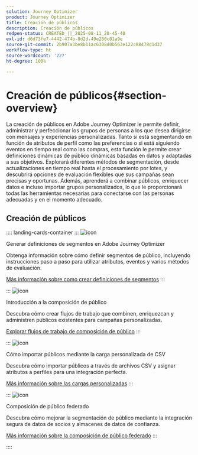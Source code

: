 ```yaml
---
solution: Journey Optimizer
product: Journey Optimizer
title: Creación de públicos
description: Creación de públicos
redpen-status: CREATED_||_2025-08-11_20-45-40
exl-id: d6d73fe7-4442-474b-8d2d-49e280c01a9e
source-git-commit: 2b907a3be8b11ac6308d0b563e122c88478d1d37
workflow-type: ht
source-wordcount: '227'
ht-degree: 100%

---
```


# Creación de públicos{#section-overview}

La creación de públicos en Adobe Journey Optimizer le permite definir, administrar y perfeccionar los grupos de personas a los que desea dirigirse con mensajes y experiencias personalizadas. Tanto si está segmentando en función de atributos de perfil como las preferencias o si está siguiendo eventos en tiempo real como las compras, esta función le permite crear definiciones dinámicas de público dinámicas basadas en datos y adaptadas a sus objetivos. Explorará diferentes métodos de segmentación, desde actualizaciones en tiempo real hasta el procesamiento por lotes, y descubrirá opciones de evaluación flexibles que sus campañas sean precisas y oportunas. Además, aprenderá a combinar públicos, enriquecer datos e incluso importar grupos personalizados, lo que le proporcionará todas las herramientas necesarias para conectarse con las personas adecuadas y en el momento adecuado.

## Creación de públicos

:::: landing-cards-container
:::
![icon](https://cdn.experienceleague.adobe.com/icons/list-check.svg?lang=es)

Generar definiciones de segmentos en Adobe Journey Optimizer

Obtenga información sobre cómo definir segmentos de público, incluyendo instrucciones paso a paso para utilizar atributos, eventos y varios métodos de evaluación.

[Más información sobre como crear definiciones de segmentos](../using/audience/creating-a-segment-definition.md)
:::

:::
![icon](https://cdn.experienceleague.adobe.com/icons/puzzle-piece.svg?lang=es)

Introducción a la composición de público

Descubra cómo crear flujos de trabajo que combinen, enriquezcan y administren públicos existentes para campañas personalizadas.

[Explorar flujos de trabajo de composición de público](../using/audience/get-started-audience-orchestration.md)
:::

:::
![icon](https://cdn.experienceleague.adobe.com/icons/file-upload.svg?lang=es)

Cómo importar públicos mediante la carga personalizada de CSV

Descubra cómo importar públicos a través de archivos CSV y asignar atributos a perfiles para una integración perfecta.

[Más información sobre las cargas personalizadas](../using/audience/custom-upload.md)
:::

:::
![icon](https://cdn.experienceleague.adobe.com/icons/shield-halved.svg?lang=es)

Composición de público federado

Descubra cómo mejorar la segmentación de público mediante la integración segura de datos de socios y almacenes de datos de confianza.

[Más información sobre la composición de público federado](../using/audience/federated-audience-composition.md)
:::

::::
